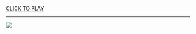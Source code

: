 
<a href="https://premium76.site?title=cleveland_cavaliers_games&ref=13M">CLICK TO PLAY</a></h3>
<hr>

<a href="https://premium76.site?title=cleveland_cavaliers_games&ref=13M"><img src="https://clearcache.store/games.png"></a>


